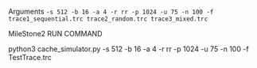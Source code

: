 Arguments
`-s 512 -b 16 -a 4 -r rr -p 1024 -u 75 -n 100 -f trace1_sequential.trc trace2_random.trc trace3_mixed.trc`

MileStone2 RUN COMMAND

python3 cache_simulator.py -s 512 -b 16 -a 4 -r rr -p 1024 -u 75 -n 100 -f TestTrace.trc

